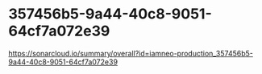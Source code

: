 # 357456b5-9a44-40c8-9051-64cf7a072e39
https://sonarcloud.io/summary/overall?id=iamneo-production_357456b5-9a44-40c8-9051-64cf7a072e39
